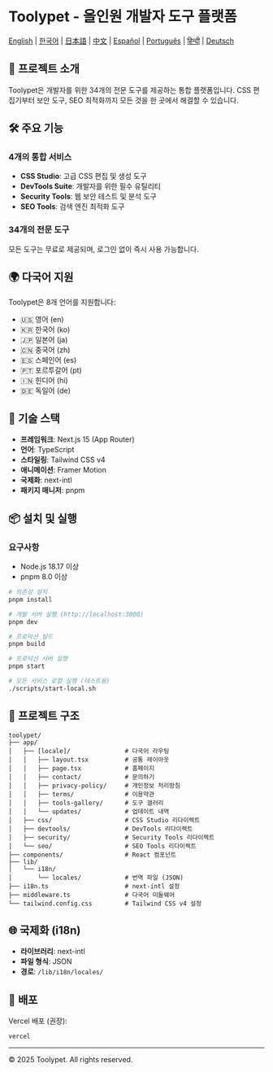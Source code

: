 # Toolypet - 올인원 개발자 도구 플랫폼

[English](README.md) | [한국어](README.ko.md) | [日本語](README.ja.md) | [中文](README.zh.md) | [Español](README.es.md) | [Português](README.pt.md) | [हिन्दी](README.hi.md) | [Deutsch](README.de.md)

## 🚀 프로젝트 소개

Toolypet은 개발자를 위한 34개의 전문 도구를 제공하는 통합 플랫폼입니다. CSS 편집기부터 보안 도구, SEO 최적화까지 모든 것을 한 곳에서 해결할 수 있습니다.

## 🛠 주요 기능

### 4개의 통합 서비스
- **CSS Studio**: 고급 CSS 편집 및 생성 도구
- **DevTools Suite**: 개발자를 위한 필수 유틸리티
- **Security Tools**: 웹 보안 테스트 및 분석 도구
- **SEO Tools**: 검색 엔진 최적화 도구

### 34개의 전문 도구
모든 도구는 무료로 제공되며, 로그인 없이 즉시 사용 가능합니다.

## 🌍 다국어 지원

Toolypet은 8개 언어를 지원합니다:
- 🇺🇸 영어 (en)
- 🇰🇷 한국어 (ko)
- 🇯🇵 일본어 (ja)
- 🇨🇳 중국어 (zh)
- 🇪🇸 스페인어 (es)
- 🇵🇹 포르투갈어 (pt)
- 🇮🇳 힌디어 (hi)
- 🇩🇪 독일어 (de)

## 🔧 기술 스택

- **프레임워크**: Next.js 15 (App Router)
- **언어**: TypeScript
- **스타일링**: Tailwind CSS v4
- **애니메이션**: Framer Motion
- **국제화**: next-intl
- **패키지 매니저**: pnpm

## 📦 설치 및 실행

### 요구사항
- Node.js 18.17 이상
- pnpm 8.0 이상

```bash
# 의존성 설치
pnpm install

# 개발 서버 실행 (http://localhost:3000)
pnpm dev

# 프로덕션 빌드
pnpm build

# 프로덕션 서버 실행
pnpm start

# 모든 서비스 로컬 실행 (테스트용)
./scripts/start-local.sh
```

## 📁 프로젝트 구조

```
toolypet/
├── app/
│   ├── [locale]/               # 다국어 라우팅
│   │   ├── layout.tsx          # 공통 레이아웃
│   │   ├── page.tsx            # 홈페이지
│   │   ├── contact/            # 문의하기
│   │   ├── privacy-policy/     # 개인정보 처리방침
│   │   ├── terms/              # 이용약관
│   │   ├── tools-gallery/      # 도구 갤러리
│   │   └── updates/            # 업데이트 내역
│   ├── css/                    # CSS Studio 리다이렉트
│   ├── devtools/               # DevTools 리다이렉트
│   ├── security/               # Security Tools 리다이렉트
│   └── seo/                    # SEO Tools 리다이렉트
├── components/                 # React 컴포넌트
├── lib/
│   └── i18n/
│       └── locales/            # 번역 파일 (JSON)
├── i18n.ts                     # next-intl 설정
├── middleware.ts               # 다국어 미들웨어
└── tailwind.config.css         # Tailwind CSS v4 설정
```

## 🌐 국제화 (i18n)

- **라이브러리**: next-intl
- **파일 형식**: JSON
- **경로**: `/lib/i18n/locales/`

## 🚀 배포

Vercel 배포 (권장):
```bash
vercel
```

---

© 2025 Toolypet. All rights reserved.